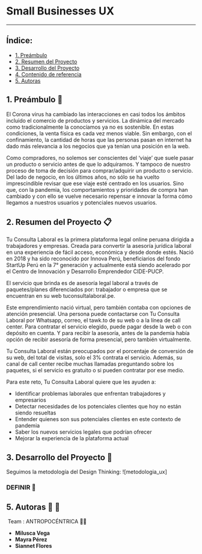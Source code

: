 # Small Businesses UX
___
## Índice:
 * [1. Preámbulo](#1-preámbulo)
 * [2. Resumen del Proyecto](#2-resumen-del-proyecto)
 * [3. Desarrollo del Proyecto](#3-desarrollo-del-proyecto)
 * [4. Contenido de referencia](#4-contenido-de-referencia)
 * [5. Autoras](#5-autoras)
 
  
 ## 1. Preámbulo :loudspeaker:
 
 El Corona virus ha cambiado las interacciones en casi todos los ámbitos incluido el comercio de productos y servicios. La dinámica del mercado como tradicionalmente la conocíamos ya no es sostenible. En estas condiciones, la venta física es cada vez menos viable. Sin embargo, con el confinamiento, la cantidad de horas que las personas pasan en internet ha dado más relevancia a los negocios que ya tenían una posición en la web.

Como compradores, no solemos ser conscientes del ‘viaje’ que suele pasar un producto o servicio antes de que lo adquiramos. Y tampoco de nuestro proceso de toma de decisión para comprar/adquirir un producto o servicio. Del lado de negocio, en los últimos años, no sólo se ha vuelto imprescindible revisar que ese viaje esté centrado en los usuarios. Sino que, con la pandemia, los comportamientos y prioridades de compra han cambiado y con ello se vuelve necesario repensar e innovar la forma cómo llegamos a nuestros usuarios y potenciales nuevos usuarios.

 
 ## 2. Resumen del Proyecto :clipboard:
 
 Tu Consulta Laboral es la primera plataforma legal online peruana dirigida a trabajadores y empresas. Creada para convertir la asesoría jurídica laboral en una experiencia de fácil acceso, económica y desde donde estés. Nació en 2018 y ha sido reconocido por Innova Perú, beneficiarios del fondo StartUp Perú en la 7° generación y actualmente está siendo acelerado por el Centro de Innovación y Desarrollo Emprendedor CIDE-PUCP.

El servicio que brinda es de asesoría legal laboral a través de paquetes/planes diferenciados por: trabajador o empresa que se encuentran en su web tuconsultalaboral.pe.

Este emprendimiento nació virtual, pero también contaba con opciones de atención presencial. Una persona puede contactarse con Tu Consulta Laboral por Whatsapp, correo, el tawk.to de su web o a la línea de call center. Para contratar el servicio elegido, puede pagar desde la web o con depósito en cuenta. Y para recibir la asesoría, antes de la pandemia había opción de recibir asesoría de forma presencial, pero también virtualmente. 

Tu Consulta Laboral están preocupados por el porcentaje de conversión de su web, del total de visitas, solo el 3% contrata el servicio. Además, su canal de call center recibe muchas llamadas preguntando sobre los paquetes, si el servicio es gratuito o si pueden contratar por ese medio.

Para este reto, Tu Consulta Laboral quiere que les ayuden a:

 * Identificar problemas laborales que enfrentan trabajadores y empresarios
 * Detectar necesidades de los potenciales clientes que hoy no están siendo resueltas
 * Entender quienes son sus potenciales clientes en este contexto de pandemia
 * Saber los nuevos servicios legales que podrían ofrecer
 * Mejorar la experiencia de la plataforma actual
 
 ## 3. Desarrollo del Proyecto :wrench:
 Seguimos la metodología del Design Thinking:
 ![metodologia_ux]
 
 ### DEFINIR :dart:
 
 
 ## 5. Autoras :yellow_heart: :black_heart:
 Team : ANTROPOCÉNTRICA :woman_artist:
 * **Milusca Vega**
 * **Mayra Pérez** 
 * **Siannet Flores**

 
 
 
